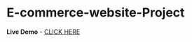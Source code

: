# E-commerce-website-Project
<b>Live Demo</b> - <a href="https://kiran-kumar-yallanti.github.io/E-commerce-website-Project/">CLICK HERE</a>
